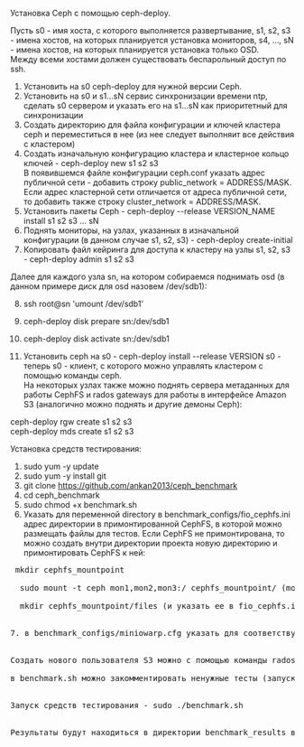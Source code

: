 Установка Ceph с помощью ceph-deploy. <br>

Пусть s0 - имя хоста, с которого выполняется развертывание, s1, s2, s3 - имена хостов, на которых планируется установка мониторов, s4, ..., sN - имена хостов, на которых планируется установка только OSD. <br>
Между всеми хостами должен существовать беспарольный доступ по ssh. <br>

1. Установить на s0 сeph-deploy для нужной версии Ceph. <br>
2. Установить на s0 и s1...sN сервис синхронизации времени ntp, сделать s0 сервером и указать его на s1...sN как приоритетный для синхронизации <br>
3. Создать директорию для файла конфигурации и ключей кластера ceph и переместиться в нее (из нее следует выполняит все действия с кластером) <br>
4. Создать изначальную конфигурацию кластера и кластерное кольцо ключей - ceph-deploy new s1 s2 s3 <br>
В появившемся файле конфигурации ceph.conf указать адрес публичной сети - добавить строку public_network = ADDRESS/MASK. Если адрес кластерной сети отличается от адреса публичной сети, то добавить также строку cluster_network = ADDRESS/MASK. <br>
5. Установить пакеты Сeph - ceph-deploy --release VERSION_NAME install s1 s2 s3 ... sN <br>
6. Поднять мониторы, на узлах, указанных в изначальной конфигурации (в данном случае s1, s2, s3) - ceph-deploy create-initial <br>
7. Копировать файл кейринга для доступа к кластеру на узлы s1, s2, s3 - ceph-deploy admin s1 s2 s3  <br>

Далее для каждого узла sn, на котором собираемся поднимать osd (в данном примере диск для osd назовем /dev/sdb1): <br>

8. ssh root@sn 'umount /dev/sdb1' <br>
9. ceph-deploy disk prepare sn:/dev/sdb1 <br>
10. ceph-deploy disk activate sn:/dev/sdb1 <br>

11. Установить ceph на s0 - ceph-deploy install --release VERSION s0 - теперь s0 - клиент, с которого можно управлять кластером с помощью команды ceph. <br>
На некоторых узлах также можно поднять сервера метаданных для работы CephFS и rados gateways для работы в интерфейсе Amazon S3 (аналогично можно поднять и другие демоны Ceph): <br>

ceph-deploy rgw create s1 s2 s3 <br>
ceph-deploy mds create s1 s2 s3 <br>

Установка средств тестирования: <br>

1. sudo yum -y update <br>
2. sudo yum -y install git <br>
3. git clone https://github.com/ankan2013/ceph_benchmark <br>
4. cd ceph_benchmark <br>
5. sudo chmod +x benchmark.sh <br>
6. Указать для переменной directory в benchmark_configs/fio_cephfs.ini адрес директории в примонтированной CephFS, в которой можно размещать файлы для тестов. Если CephFS не примонтирована, то можно создать внутри директории проекта новую директорию и примонтировать CephFS к ней: <br>

<pre> mkdir cephfs_mountpoint <br>
&nbsp sudo mount -t ceph mon1,mon2,mon3:/ cephfs_mountpoint/ (mon1, mon2, mon3, ... - адреса мониторов ceph) <br>
&nbsp mkdir cephfs_mountpoint/files (и указать ее в fio_cephfs.ini) <br>

7. в benchmark_configs/miniowarp.cfg указать для соответствующих переменных access_key и secret_key для rgw, а также для переменной host адрес rgw и порт <br>

Создать нового пользователя S3 можно с помощью команды radosgw-admin user create --uid={username} --display-name="{display-name}", после ее выполнения отобразятся данные по новому пользователю, включая нужные ключи. <br>
в benchmark.sh можно закомментировать ненужные тесты (запуск тестов это последние 5 строк) <br>

Запуск средств тестирования - sudo ./benchmark.sh <br>

Результаты будут находиться в директории benchmark_results в корне проекта <br>
